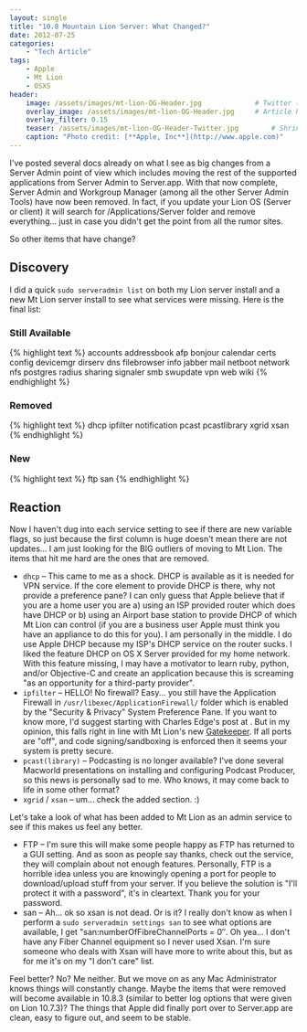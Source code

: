 ```yaml
---
layout: single
title: "10.8 Mountain Lion Server: What Changed?"
date: 2012-07-25
categories:
    - "Tech Article"
tags:
    - Apple
    - Mt Lion
    - OSXS
header:
    image: /assets/images/mt-lion-OG-Header.jpg			    # Twitter (use 'overlay_image')
    overlay_image: /assets/images/mt-lion-OG-Header.jpg		# Article header at 2048x768
    overlay_filter: 0.15
    teaser: /assets/images/mt-lion-OG-Header-Twitter.jpg 		# Shrink image to 575 width
    caption: "Photo credit: [**Apple, Inc**](http://www.apple.com)"
---
```


I've posted several docs already on what I see as big changes from a Server Admin point of view which includes moving the rest of the supported applications from Server Admin to Server.app. With that now complete, Server Admin and Workgroup Manager (among all the other Server Admin Tools) have now been removed. In fact, if you update your Lion OS (Server or client) it will search for /Applications/Server folder and remove everything... just in case you didn't get the point from all the rumor sites.

So other items that have change?

Discovery
---

I did a quick `sudo serveradmin list` on both my Lion server install and a new Mt Lion server install to see what services were missing. Here is the final list:

### Still Available

{% highlight text %}
accounts
addressbook
afp
bonjour
calendar
certs
config
devicemgr
dirserv
dns
filebrowser
info
jabber
mail
netboot
network
nfs
postgres
radius
sharing
signaler
smb
swupdate
vpn
web
wiki
{% endhighlight %}

### Removed

{% highlight text %}
dhcp
ipfilter
notification
pcast
pcastlibrary
xgrid
xsan
{% endhighlight %}

### New

{% highlight text %}
ftp
san
{% endhighlight %}

Reaction
---

Now I haven't dug into each service setting to see if there are new variable flags, so just because the first column is huge doesn't mean there are not updates... I am just looking for the BIG outliers of moving to Mt Lion. The items that hit me hard are the ones that are removed.

- ``` dhcp ``` – This came to me as a shock. DHCP is available as it is needed for VPN service. If the core element to provide DHCP is there, why not provide a preference pane? I can only guess that Apple believe that if you are a home user you are a) using an ISP provided router which does have DHCP or b) using an Airport base station to provide DHCP of which Mt Lion can control (if you are a business user Apple must think you have an appliance to do this for you). I am personally in the middle. I do use Apple DHCP because my ISP's DHCP service on the router sucks. I liked the feature DHCP on OS X Server provided for my home network. With this feature missing, I may have a motivator to learn ruby, python, and/or Objective-C and create an application because this is screaming "as an opportunity for a third-party provider".
- ``` ipfilter ``` – HELLO! No firewall? Easy... you still have the Application Firewall in ``` /usr/libexec/ApplicationFirewall/ ``` folder which is enabled by the "Security & Privacy" System Preference Pane. If you want to know more, I'd suggest starting with Charles Edge's post at . But in my opinion, this falls right in line with Mt Lion's new [Gatekeeper][gatekeeper]. If all ports are "off", and code signing/sandboxing is enforced then it seems your system is pretty secure.
- ``` pcast(library) ``` – Podcasting is no longer available? I've done several Macworld presentations on installing and configuring Podcast Producer, so this news is personally sad to me. Who knows, it may come back to life in some other format?
- ``` xgrid ``` / ``` xsan ``` – um... check the added section. :)

Let's take a look of what has been added to Mt Lion as an admin service to see if this makes us feel any better.

- FTP – I'm sure this will make some people happy as FTP has returned to a GUI setting. And as soon as people say thanks, check out the service, they will complain about not enough features. Personally, FTP is a horrible idea unless you are knowingly opening a port for people to download/upload stuff from your server. If you believe the solution is "I'll protect it with a password", it's in cleartext. Thank you for your password.
- san – Ah... ok so xsan is not dead. Or is it? I really don't know as when I perform a ``` sudo serveradmin settings san ``` to see what options are available, I get "san:numberOfFibreChannelPorts = 0″. Oh yea... I don't have any Fiber Channel equipment so I never used Xsan. I'm sure someone who deals with Xsan will have more to write about this, but as for me it's on my "I don't care" list.

Feel better? No? Me neither. But we move on as any Mac Administrator knows things will constantly change. Maybe the items that were removed will become available in 10.8.3 (similar to better log options that were given on Lion 10.7.3)? The things that Apple did finally port over to Server.app are clean, easy to figure out, and seem to be stable.

[gatekeeper]: http://www.apple.com/osx/whats-new/#gatekeeper
